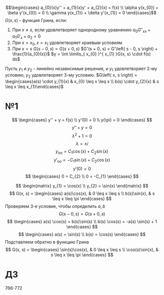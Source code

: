 $$\begin{cases}
a_{0}(x)y'' + a_{1}(x)y' + a_{2}(x) = f(x) \\
\alpha y(x_{0}) + \beta y'(x_{0}) = 0 \\
\gamma y(x_{1}) + \delta y'(x_{1}) = 0
\end{cases}$$
$G(x, s)$ - функция Грина, если:
1. При $x \neq s$, если удовлетворяет однородному уравнению
   $a_{0}G''_{xx} + a_{1}G'_{x} + a_{2} = 0$
2. При $x = x_{0}, x = x_{1}$ удовлетворяет краевым условиям
3. При $x = s$
   $G(s - 0, s) = G\left( s + 0, s \right)$
   $G'(s + 0, s) = G'\left( s - 0, s \right) + \frac{1}{a_{0}(x)}$
$y = \int \limits_{ x_{0} }^{ x_{1} }G(x, s) \cdot f(s) ds$

Пусть $y_{1}$ и $y_{2}$ - линейно независимые решения, и $y_{1}$ удовлетворяет 2-му условию, $y_{2}$ удовлетворяет 3-му условию.
$G\left( x, s \right) = \begin{cases}a(s) \cdot y_{1}(x) & x_{0} \leq x \leq s \\ b(s) \cdot y_{2}(x) & s \leq x \leq x_{1}\end{cases}$

# №1
$$
\begin{cases}
y''  + y = f(x) \\
y'(0) = 0 \\
y(\pi) = 0
\end{cases}
$$
$$
y'' + y = 0
$$
$$
\lambda^{2} + 1 = 0
$$
$$
\lambda = \pm i
$$
$$
y_{oo} = C_{1} \cos(x) + C_{2}\sin(x)
$$
$$
y'_{oo} = -C_{1}\sin(x) + C_{2}\cos(x)
$$
$$
y'(0) = 0
$$
$$
\begin{cases}
0 = C_{2} \\
0 = -C_{1}
\end{cases}
$$

$$
\begin{matrix}
y_{1} = \cos(x) \\
y_{2} = \sin(x)
\end{matrix}
$$
$$
G(x, s) = \begin{cases}
a(s)\cos(x), & 0 \leq x \leq s \\
b(s)\sin(x), & s \leq x \leq \pi
\end{cases}
$$
Проверяем 3-е условие, чтобы определить $a, b$
$$
G(s - 0, s) = G(s + 0, s)
$$
$$
\begin{cases}
a(s) \cos(s) = b(s)\sin(s) \\
b(s) \cos(s) = -a(s) \sin(s) + 1
\end{cases}
$$
$$
\begin{cases}
a(s) = \sin(s) \\
b(s) = \cos(s)
\end{cases}
$$
Подставляем обратно в функцию Грина
$$
G(x, s) = \begin{cases}
\sin(s)\cos(x), & 0 \leq x \leq s \\
\cos(s)\sin(x), & s \leq x \leq \pi 
\end{cases}
$$


# ДЗ
766-772
